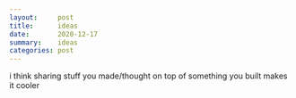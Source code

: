 ```yaml
---
layout:     post
title:      ideas
date:       2020-12-17
summary:    ideas
categories: post
---
```


i think sharing stuff you made/thought on top of something you built makes it cooler

